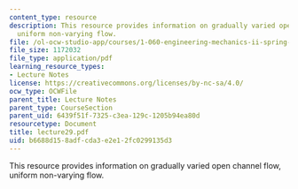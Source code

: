```yaml
---
content_type: resource
description: This resource provides information on gradually varied open channel flow,
  uniform non-varying flow.
file: /ol-ocw-studio-app/courses/1-060-engineering-mechanics-ii-spring-2006/b6688d158adfcda3e2e12fc0299135d3_lecture29.pdf
file_size: 1172032
file_type: application/pdf
learning_resource_types:
- Lecture Notes
license: https://creativecommons.org/licenses/by-nc-sa/4.0/
ocw_type: OCWFile
parent_title: Lecture Notes
parent_type: CourseSection
parent_uid: 6439f51f-7325-c3ea-129c-1205b94ea80d
resourcetype: Document
title: lecture29.pdf
uid: b6688d15-8adf-cda3-e2e1-2fc0299135d3
---
```

This resource provides information on gradually varied open channel flow, uniform non-varying flow.